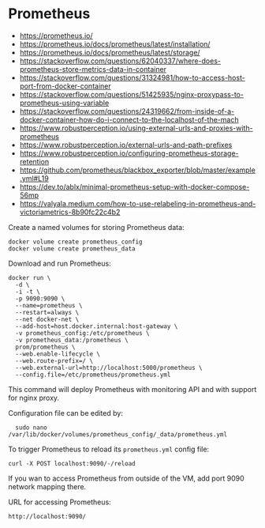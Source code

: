 # Prometheus

- https://prometheus.io/
- https://prometheus.io/docs/prometheus/latest/installation/
- https://prometheus.io/docs/prometheus/latest/storage/
- https://stackoverflow.com/questions/62040337/where-does-prometheus-store-metrics-data-in-container
- https://stackoverflow.com/questions/31324981/how-to-access-host-port-from-docker-container
- https://stackoverflow.com/questions/51425935/nginx-proxypass-to-prometheus-using-variable
- https://stackoverflow.com/questions/24319662/from-inside-of-a-docker-container-how-do-i-connect-to-the-localhost-of-the-mach
- https://www.robustperception.io/using-external-urls-and-proxies-with-prometheus
- https://www.robustperception.io/external-urls-and-path-prefixes
- https://www.robustperception.io/configuring-prometheus-storage-retention
- https://github.com/prometheus/blackbox_exporter/blob/master/example.yml#L19
- https://dev.to/ablx/minimal-prometheus-setup-with-docker-compose-56mp
- https://valyala.medium.com/how-to-use-relabeling-in-prometheus-and-victoriametrics-8b90fc22c4b2

Create a named volumes for storing Prometheus data:

```
docker volume create prometheus_config
docker volume create prometheus_data
```

Download and run Prometheus:

```
docker run \
  -d \
  -i -t \
  -p 9090:9090 \
  --name=prometheus \
  --restart=always \
  --net docker-net \
  --add-host=host.docker.internal:host-gateway \
  -v prometheus_config:/etc/prometheus \
  -v prometheus_data:/prometheus \
  prom/prometheus \
  --web.enable-lifecycle \
  --web.route-prefix=/ \
  --web.external-url=http://localhost:5000/prometheus \
  --config.file=/etc/prometheus/prometheus.yml
```

This command will deploy Prometheus with monitoring API and with support for nginx proxy.

Configuration file can be edited by:

```
  sudo nano /var/lib/docker/volumes/prometheus_config/_data/prometheus.yml
``` 

To trigger Prometheus to reload its `prometheus.yml` config file:

```  
curl -X POST localhost:9090/-/reload
```

If you wan to access Prometheus from outside of the VM, add port 9090 network mapping there.

URL for accessing Prometheus:

```
http://localhost:9090/
```
